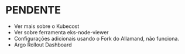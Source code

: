 

# PENDENTE
- Ver mais sobre o Kubecost
- Ver sobre ferramenta eks-node-viewer
- Configurações adicionais usando o Fork do Allamand, não funciona.
- Argo Rollout Dashboard